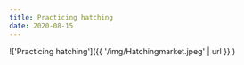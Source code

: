 ```yaml
---
title: Practicing hatching
date: 2020-08-15
---
```


!['Practicing hatching']({{ '/img/Hatchingmarket.jpeg' | url }} )
<br>
